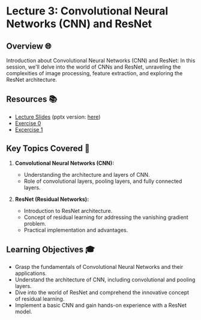 # Lecture 3: Convolutional Neural Networks (CNN) and ResNet

## Overview 🌐

Introduction about Convolutional Neural Networks (CNN) and ResNet: In this session, we'll delve into the world of CNNs and ResNet, unraveling the complexities of image processing, feature extraction, and exploring the ResNet architecture.

## Resources 📚

- [Lecture Slides](./cnn.pdf) (pptx version: [here](./cnn.pptx))
- [Exercise 0](./ex0.ipynb)
- [Excercise 1](./ex1.ipynb) 

## Key Topics Covered 🧠

1. **Convolutional Neural Networks (CNN):**
   - Understanding the architecture and layers of CNN.
   - Role of convolutional layers, pooling layers, and fully connected layers.

2. **ResNet (Residual Networks):**
   - Introduction to ResNet architecture.
   - Concept of residual learning for addressing the vanishing gradient problem.
   - Practical implementation and advantages.

## Learning Objectives 🎓

- Grasp the fundamentals of Convolutional Neural Networks and their applications.
- Understand the architecture of CNN, including convolutional and pooling layers.
- Dive into the world of ResNet and comprehend the innovative concept of residual learning.
- Implement a basic CNN and gain hands-on experience with a ResNet model.
